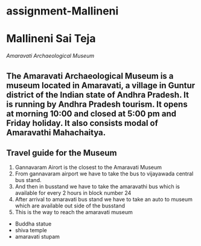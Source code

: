 # assignment-Mallineni
# Mallineni Sai Teja
###### Amaravati Archaeological Museum
The Amaravati Archaeological Museum is a museum located in Amaravati, a village in Guntur district of the Indian state of Andhra Pradesh. **It is running by Andhra Pradesh tourism.** It opens at morning 10:00 and closed at 5:00 pm and Friday holiday. It also consists modal of **Amaravathi Mahachaitya.**
---
## Travel guide for the Museum
1. Gannavaram Airort is the closest to the Amaravati Museum
2. From gannavaram airport we have to take the bus to vijayawada central bus stand.
3. And then in busstand we have to take the amaravathi bus which is available for every 2 hours in block number 24
4. After arrival to amaravati bus stand we have to take an auto to museum which are available out side of the busstand 
5. This is the way to reach the amaravati museum
* Buddha statue
* shiva temple
* amaravati stupam
